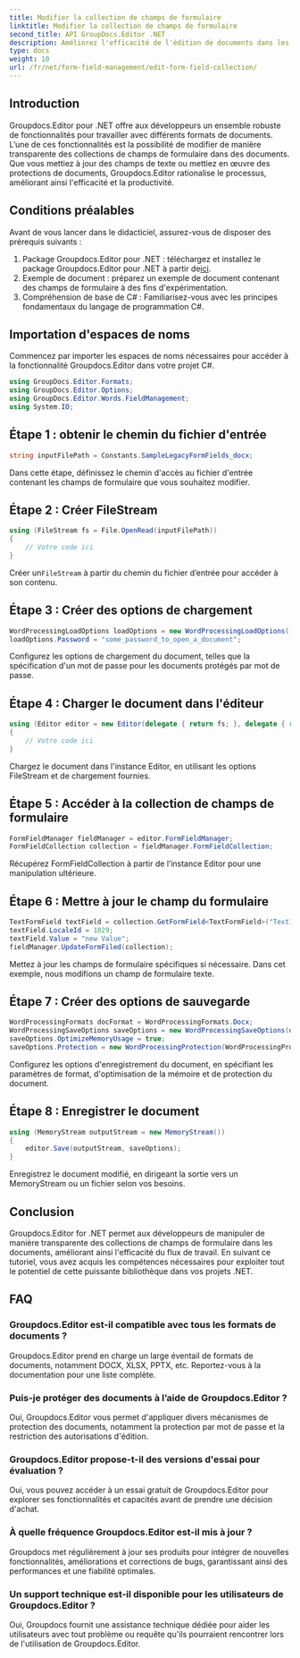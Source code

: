 ```yaml
---
title: Modifier la collection de champs de formulaire
linktitle: Modifier la collection de champs de formulaire
second_title: API GroupDocs.Editor .NET
description: Améliorez l'efficacité de l'édition de documents dans les projets .NET avec Groupdocs.Editor. Modifiez les collections de champs de formulaire en toute transparence.
type: docs
weight: 10
url: /fr/net/form-field-management/edit-form-field-collection/
---
```

## Introduction
Groupdocs.Editor pour .NET offre aux développeurs un ensemble robuste de fonctionnalités pour travailler avec différents formats de documents. L’une de ces fonctionnalités est la possibilité de modifier de manière transparente des collections de champs de formulaire dans des documents. Que vous mettiez à jour des champs de texte ou mettiez en œuvre des protections de documents, Groupdocs.Editor rationalise le processus, améliorant ainsi l'efficacité et la productivité.
## Conditions préalables
Avant de vous lancer dans le didacticiel, assurez-vous de disposer des prérequis suivants :
1.  Package Groupdocs.Editor pour .NET : téléchargez et installez le package Groupdocs.Editor pour .NET à partir de[ici](https://releases.groupdocs.com/editor/net/).
2. Exemple de document : préparez un exemple de document contenant des champs de formulaire à des fins d'expérimentation.
3. Compréhension de base de C# : Familiarisez-vous avec les principes fondamentaux du langage de programmation C#.

## Importation d'espaces de noms
Commencez par importer les espaces de noms nécessaires pour accéder à la fonctionnalité Groupdocs.Editor dans votre projet C#.
```csharp
using GroupDocs.Editor.Formats;
using GroupDocs.Editor.Options;
using GroupDocs.Editor.Words.FieldManagement;
using System.IO;
```
## Étape 1 : obtenir le chemin du fichier d'entrée
```csharp
string inputFilePath = Constants.SampleLegacyFormFields_docx;
```
Dans cette étape, définissez le chemin d'accès au fichier d'entrée contenant les champs de formulaire que vous souhaitez modifier.
## Étape 2 : Créer FileStream
```csharp
using (FileStream fs = File.OpenRead(inputFilePath))
{
    // Votre code ici
}
```
 Créer un`FileStream` à partir du chemin du fichier d’entrée pour accéder à son contenu.
## Étape 3 : Créer des options de chargement
```csharp
WordProcessingLoadOptions loadOptions = new WordProcessingLoadOptions();
loadOptions.Password = "some_password_to_open_a_document";
```
Configurez les options de chargement du document, telles que la spécification d'un mot de passe pour les documents protégés par mot de passe.
## Étape 4 : Charger le document dans l'éditeur
```csharp
using (Editor editor = new Editor(delegate { return fs; }, delegate { return loadOptions; }))
{
    // Votre code ici
}
```
Chargez le document dans l'instance Editor, en utilisant les options FileStream et de chargement fournies.
## Étape 5 : Accéder à la collection de champs de formulaire
```csharp
FormFieldManager fieldManager = editor.FormFieldManager;
FormFieldCollection collection = fieldManager.FormFieldCollection;
```
Récupérez FormFieldCollection à partir de l’instance Editor pour une manipulation ultérieure.
## Étape 6 : Mettre à jour le champ du formulaire
```csharp
TextFormField textField = collection.GetFormField<TextFormField>("Text1");
textField.LocaleId = 1029;
textField.Value = "new Value";
fieldManager.UpdateFormFiled(collection);
```
Mettez à jour les champs de formulaire spécifiques si nécessaire. Dans cet exemple, nous modifions un champ de formulaire texte.
## Étape 7 : Créer des options de sauvegarde
```csharp
WordProcessingFormats docFormat = WordProcessingFormats.Docx;
WordProcessingSaveOptions saveOptions = new WordProcessingSaveOptions(docFormat);
saveOptions.OptimizeMemoryUsage = true;
saveOptions.Protection = new WordProcessingProtection(WordProcessingProtectionType.AllowOnlyFormFields, "write_password");
```
Configurez les options d'enregistrement du document, en spécifiant les paramètres de format, d'optimisation de la mémoire et de protection du document.
## Étape 8 : Enregistrer le document
```csharp
using (MemoryStream outputStream = new MemoryStream())
{
    editor.Save(outputStream, saveOptions);
}
```
Enregistrez le document modifié, en dirigeant la sortie vers un MemoryStream ou un fichier selon vos besoins.

## Conclusion
Groupdocs.Editor for .NET permet aux développeurs de manipuler de manière transparente des collections de champs de formulaire dans les documents, améliorant ainsi l'efficacité du flux de travail. En suivant ce tutoriel, vous avez acquis les compétences nécessaires pour exploiter tout le potentiel de cette puissante bibliothèque dans vos projets .NET.

## FAQ
### Groupdocs.Editor est-il compatible avec tous les formats de documents ?
Groupdocs.Editor prend en charge un large éventail de formats de documents, notamment DOCX, XLSX, PPTX, etc. Reportez-vous à la documentation pour une liste complète.
### Puis-je protéger des documents à l’aide de Groupdocs.Editor ?
Oui, Groupdocs.Editor vous permet d'appliquer divers mécanismes de protection des documents, notamment la protection par mot de passe et la restriction des autorisations d'édition.
### Groupdocs.Editor propose-t-il des versions d'essai pour évaluation ?
Oui, vous pouvez accéder à un essai gratuit de Groupdocs.Editor pour explorer ses fonctionnalités et capacités avant de prendre une décision d'achat.
### À quelle fréquence Groupdocs.Editor est-il mis à jour ?
Groupdocs met régulièrement à jour ses produits pour intégrer de nouvelles fonctionnalités, améliorations et corrections de bugs, garantissant ainsi des performances et une fiabilité optimales.
### Un support technique est-il disponible pour les utilisateurs de Groupdocs.Editor ?
Oui, Groupdocs fournit une assistance technique dédiée pour aider les utilisateurs avec tout problème ou requête qu'ils pourraient rencontrer lors de l'utilisation de Groupdocs.Editor.